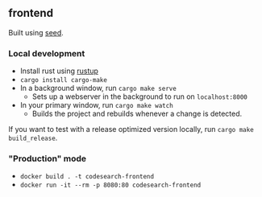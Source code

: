## frontend

Built using [seed](https://seed-rs.org/).

### Local development

* Install rust using [rustup](https://rustup.rs/)
* `cargo install cargo-make`
* In a background window, run `cargo make serve`
  * Sets up a webserver in the background to run on `localhost:8000`
* In your primary window, run `cargo make watch`
  * Builds the project and rebuilds whenever a change is detected.
  
If you want to test with a release optimized version locally, run `cargo make build_release`.

### "Production" mode

* `docker build . -t codesearch-frontend`
* `docker run -it --rm -p 8080:80 codesearch-frontend`
